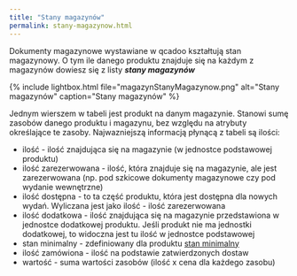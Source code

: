 ```yaml
---
title: "Stany magazynów"
permalink: stany-magazynow.html
---
```


Dokumenty magazynowe wystawiane w qcadoo kształtują stan magazynowy. O tym ile danego produktu znajduje się na każdym z magazynów dowiesz się z listy **_stany magazynów_**

{% include lightbox.html file="magazynStanyMagazynow.png" alt="Stany magazynów" caption="Stany magazynów" %}

Jednym wierszem w tabeli jest produkt na danym magazynie. Stanowi sumę zasobów danego produktu i magazynu, bez względu na atrybuty określające te zasoby. 
Najwazniejszą informacją płynącą z tabeli są ilości:
- ilość - ilość znajdująca się na magazynie (w jednostce podstawowej produktu)
- ilość zarezerwowana - ilość, która znajduje się na magazynie, ale jest zarezerwowana (np. pod szkicowe dokumenty magazynowe czy pod wydanie wewnętrzne)
- ilość dostępna - to ta część produktu, która jest dostępna dla nowych wydań. Wyliczana jest jako ilość - ilość zarezerwowana
- ilość dodatkowa - ilość znajdująca się na magazynie przedstawiona w jednostce dodatkowej produktu. Jeśli produkt nie ma jednostki dodatkowej, to widoczna jest tu ilość w jednostce podstawowej
- stan minimalny - zdefiniowany dla produktu [stan minimalny](/stan-min)
- ilość zamówiona - ilość na podstawie zatwierdzonych dostaw
- wartość - suma wartości zasobów (ilość x cena dla każdego zasobu)



